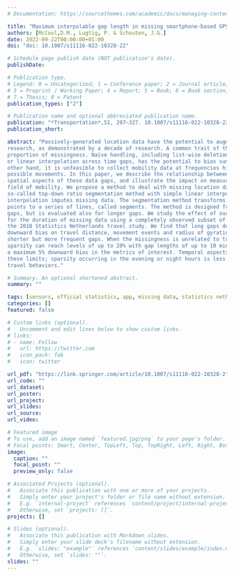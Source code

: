 ```yaml
---
# Documentation: https://sourcethemes.com/academic/docs/managing-content/

title: "Maximum interpolable gap length in missing smartphone-based GPS mobility data"
authors: [McCool,D.M., Lugtig, P. & Schouten, J.G.]
date: 2022-09-22T00:00:00+01:00
doi: "doi: 10.1007/s11116-022-10328-22"

# Schedule page publish date (NOT publication's date).
publishDate:

# Publication type.
# Legend: 0 = Uncategorized; 1 = Conference paper; 2 = Journal article;
# 3 = Preprint / Working Paper; 4 = Report; 5 = Book; 6 = Book section;
# 7 = Thesis; 8 = Patent
publication_types: ["2"]

# Publication name and optional abbreviated publication name.
publication: "*Transportation*,51, 297–327. 10.1007/s11116-022-10328-22"
publication_short: 

abstract: "Passively-generated location data have the potential to augment mobility and transportation
research, as demonstrated by a decade of research. A common trait of these data is a high
proportion of missingness. Naïve handling, including list-wise deletion of subjects or days,
or linear interpolation across time gaps, has the potential to bias summary results. On the
other hand, it is unfeasible to collect mobility data at frequencies high enough to reflect all
possible movements. In this paper, we describe the relationship between the temporal and
spatial aspects of these data gaps, and illustrate the impact on measures of interest in the
field of mobility. We propose a method to deal with missing location data that combines a
so-called top-down ratio segmentation method with simple linear interpolation. The linear
interpolation imputes missing data. The segmentation method transforms the set of location
points to a series of lines, called segments. The method is designed for relatively short
gaps, but is evaluated also for longer gaps. We study the effect of our imputation method
for the duration of missing data using a completely observed subset of observations from
the 2018 Statistics Netherlands travel study. We find that long gaps demonstrate greater
downward bias on travel distance, movement events and radius of gyration as compared to
shorter but more frequent gaps. When the missingness is unrelated to travel behavior, total
sparsity can reach levels of up to 20% with gap lengths of up to 10 min while maintaining
a maximum 5% downward bias in the metrics of interest. Temporal aspects can increase
these limits; sparsity occurring in the evening or night hours is less biasing due to fewer
travel behaviors."

# Summary. An optional shortened abstract.
summary: ""

tags: [sensors, official statistics, app, missing data, statistics netherlands,location data]
categories: []
featured: false

# Custom links (optional).
#   Uncomment and edit lines below to show custom links.
# links:
# - name: Follow
#   url: https://twitter.com
#   icon_pack: fab
#   icon: twitter

url_pdf: "https://link.springer.com/article/10.1007/s11116-022-10328-2"
url_code: ""
url_dataset:
url_poster:
url_project:
url_slides:
url_source:
url_video:

# Featured image
# To use, add an image named `featured.jpg/png` to your page's folder. 
# Focal points: Smart, Center, TopLeft, Top, TopRight, Left, Right, BottomLeft, Bottom, BottomRight.
image:
  caption: ""
  focal_point: ""
  preview_only: false

# Associated Projects (optional).
#   Associate this publication with one or more of your projects.
#   Simply enter your project's folder or file name without extension.
#   E.g. `internal-project` references `content/project/internal-project/index.md`.
#   Otherwise, set `projects: []`.
projects: []

# Slides (optional).
#   Associate this publication with Markdown slides.
#   Simply enter your slide deck's filename without extension.
#   E.g. `slides: "example"` references `content/slides/example/index.md`.
#   Otherwise, set `slides: ""`.
slides: ""
---
```

